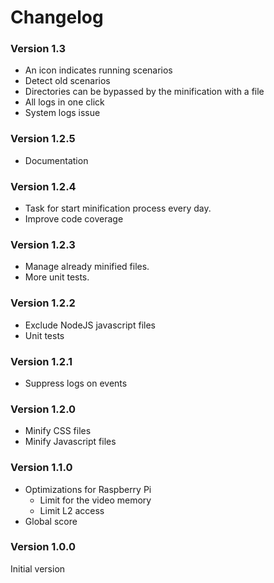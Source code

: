 # Changelog

### Version 1.3
* An icon indicates running scenarios
* Detect old scenarios
* Directories can be bypassed by the minification with a file
* All logs in one click
* System logs issue

### Version 1.2.5
* Documentation

### Version 1.2.4
* Task for start minification process every day.
* Improve code coverage

### Version 1.2.3
* Manage already minified files.
* More unit tests.

### Version 1.2.2
* Exclude NodeJS javascript files
* Unit tests

### Version 1.2.1
* Suppress logs on events

### Version 1.2.0
* Minify CSS files
* Minify Javascript files

### Version 1.1.0
* Optimizations for Raspberry Pi
  * Limit for the video memory
  * Limit L2 access
* Global score

### Version 1.0.0

Initial version
